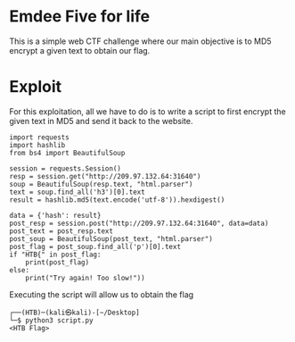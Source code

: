 # Emdee Five for life
This is a simple web CTF challenge where our main objective is to MD5 encrypt a given text to obtain our flag.

# Exploit
For this exploitation, all we have to do is to write a script to first encrypt the given text in MD5 and send it back to the website. 

```
import requests
import hashlib
from bs4 import BeautifulSoup

session = requests.Session()
resp = session.get("http://209.97.132.64:31640")
soup = BeautifulSoup(resp.text, "html.parser")
text = soup.find_all('h3')[0].text
result = hashlib.md5(text.encode('utf-8')).hexdigest()

data = {'hash': result}
post_resp = session.post("http://209.97.132.64:31640", data=data)
post_text = post_resp.text
post_soup = BeautifulSoup(post_text, "html.parser")
post_flag = post_soup.find_all('p')[0].text
if "HTB{" in post_flag:
    print(post_flag)
else:
    print("Try again! Too slow!"))
```

Executing the script will allow us to obtain the flag

```
┌──(HTB)─(kali㉿kali)-[~/Desktop]
└─$ python3 script.py
<HTB Flag>
```
